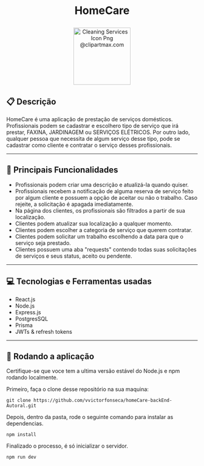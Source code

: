 # <p align = "center"> HomeCare </p>

<p align = "center">
  <img  width="150" src="https://www.clipartmax.com/png/small/298-2983623_cleaning-services-icon-png.png" alt="Cleaning Services Icon Png @clipartmax.com">
</p>


##  :clipboard: Descrição

HomeCare é uma aplicação de prestação de serviços domésticos. Profissionais podem se cadastrar e escolhero tipo de serviço que irá prestar, FAXINA, JARDINAGEM ou SERVIÇOS ELÉTRICOS. Por outro lado, qualquer pessoa que necessita de algum serviço desse tipo, pode se cadastrar como cliente e contratar o serviço desses profissionais.

***
##  :hammer: Principais Funcionalidades

- Profissionais podem criar uma descrição e atualizá-la quando quiser.
- Profissionais recebem a notificação de alguma reserva de serviço feito por algum cliente e possuem a opção de aceitar ou não o trabalho. Caso rejeite, a solicitação é apagada imediatamente.
- Na página dos clientes, os profissionais são filtrados a partir de sua localização.
- Clientes podem atualizar sua localização a qualquer momento.
- Clientes podem escolher a categoria de serviço que querem contratar.
- Clientes podem solicitar um trabalho escolhendo a data para que o serviço seja prestado.
- Clientes possuem uma aba "requests" contendo todas suas solicitações de serviços e seus status, aceito ou pendente.

***

## :computer:	 Tecnologias e Ferramentas usadas

- React.js
- Node.js
- Express.js
- PostgresSQL
- Prisma
- JWTs & refresh tokens

***
## 🏁 Rodando a aplicação

Certifique-se que voce tem a ultima versão estável do Node.js e npm rodando localmente.

Primeiro, faça o clone desse repositório na sua maquina:

```
git clone https://github.com/vvictorfonseca/homeCare-backEnd-Autoral.git
```

Depois, dentro da pasta, rode o seguinte comando para instalar as dependencias.

```
npm install
```

Finalizado o processo, é só inicializar o servidor.
```
npm run dev
```
